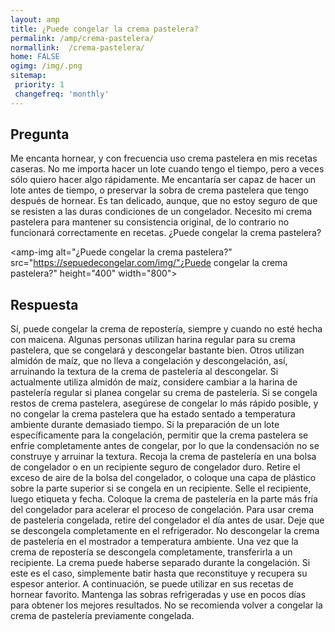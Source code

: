 ```yaml
---
layout: amp
title: ¿Puede congelar la crema pastelera?  
permalink: /amp/crema-pastelera/
normallink:  /crema-pastelera/
home: FALSE
ogimg: /img/.png
sitemap:
 priority: 1
 changefreq: 'monthly'
---
```




## Pregunta

Me encanta hornear, y con frecuencia uso crema pastelera en mis recetas caseras. No me importa hacer un lote cuando tengo el tiempo, pero a veces sólo quiero hacer algo rápidamente. Me encantaría ser capaz de hacer un lote antes de tiempo, o preservar la sobra de crema pastelera que tengo después de hornear. Es tan delicado, aunque, que no estoy seguro de que se resisten a las duras condiciones de un congelador. Necesito mi crema pastelera para mantener su consistencia original, de lo contrario no funcionará correctamente en recetas. ¿Puede congelar la crema pastelera?


<amp-img alt="¿Puede congelar la crema pastelera?" src="https://sepuedecongelar.com/img/"¿Puede congelar la crema pastelera?" height="400" width="800"></amp-img>


## Respuesta

Sí, puede congelar la crema de repostería, siempre y cuando no esté hecha con maicena. Algunas personas utilizan harina regular para su crema pastelera, que se congelará y descongelar bastante bien. Otros utilizan almidón de maíz, que no lleva a congelación y descongelación, así, arruinando la textura de la crema de pastelería al descongelar. Si actualmente utiliza almidón de maíz, considere cambiar a la harina de pastelería regular si planea congelar su crema de pastelería.
Si se congela restos de crema pastelera, asegúrese de congelar lo más rápido posible, y no congelar la crema pastelera que ha estado sentado a temperatura ambiente durante demasiado tiempo. Si la preparación de un lote específicamente para la congelación, permitir que la crema pastelera se enfríe completamente antes de congelar, por lo que la condensación no se construye y arruinar la textura.
Recoja la crema de pastelería en una bolsa de congelador o en un recipiente seguro de congelador duro. Retire el exceso de aire de la bolsa del congelador, o coloque una capa de plástico sobre la parte superior si se congela en un recipiente. Selle el recipiente, luego etiqueta y fecha. Coloque la crema de pastelería en la parte más fría del congelador para acelerar el proceso de congelación.
Para usar crema de pastelería congelada, retire del congelador el día antes de usar. Deje que se descongela completamente en el refrigerador. No descongelar la crema de pastelería en el mostrador a temperatura ambiente. Una vez que la crema de repostería se descongela completamente, transferirla a un recipiente. La crema puede haberse separado durante la congelación. Si este es el caso, simplemente batir hasta que reconstituye y recupera su espesor anterior. A continuación, se puede utilizar en sus recetas de hornear favorito. Mantenga las sobras refrigeradas y use en pocos días para obtener los mejores resultados. No se recomienda volver a congelar la crema de pastelería previamente congelada.